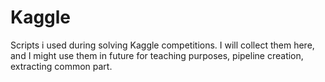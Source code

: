 # Kaggle

Scripts i used during solving Kaggle competitions. I will collect them here, and I might use them in future for teaching purposes, pipeline creation, extracting common part.
